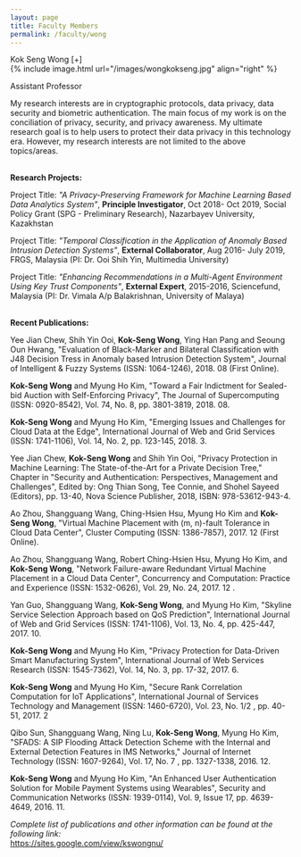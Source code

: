 ```yaml
---
layout: page
title: Faculty Members
permalink: /faculty/wong
---
```


<div class="container" markdown="1">
<div class="header" markdown="1">Kok Seng Wong  [+]
</div>
<div class="content" markdown="1" style="min-height: 200px;">
{% include image.html url="/images/wongkokseng.jpg" align="right" %}

Assistant Professor

My research interests are in cryptographic protocols, data privacy, data security and biometric authentication. The main focus of my work is on the conciliation of privacy, security, and privacy awareness. My ultimate research goal is to help users to protect their data privacy in this technology era. However, my research interests are not limited to the above topics/areas. 


<br><b>Research Projects:</b>

Project Title: <i>"A Privacy-Preserving Framework for Machine Learning Based Data Analytics System"</i>, <b>Principle Investigator</b>, Oct 2018- Oct 2019, Social Policy Grant (SPG - Preliminary Research), Nazarbayev University, Kazakhstan

Project Title: <i>"Temporal Classification in the Application of Anomaly Based Intrusion Detection Systems"</i>, <b>External Collaborator</b>, Aug 2016- July 2019, FRGS, Malaysia (PI: Dr. Ooi Shih Yin, Multimedia University)

Project Title: <i>"Enhancing Recommendations in a Multi-Agent Environment Using Key Trust Components"</i>, <b>External Expert</b>, 2015-2016, Sciencefund, Malaysia (PI: Dr. Vimala A/p Balakrishnan, University of Malaya)


<br><b>Recent Publications:</b>

Yee Jian Chew, Shih Yin Ooi, <b>Kok-Seng Wong</b>, Ying Han Pang and Seoung Oun Hwang, "Evaluation of Black-Marker and Bilateral Classification with J48 Decision Tress in Anomaly based Intrusion Detection System", Journal of Intelligent & Fuzzy Systems (ISSN: 1064-1246), 2018. 08 (First Online).  

<b>Kok-Seng Wong</b> and Myung Ho Kim, "Toward a Fair Indictment for Sealed-bid Auction with Self-Enforcing Privacy", The Journal of Supercomputing (ISSN: 0920-8542), Vol. 74, No. 8, pp. 3801-3819, 2018. 08.  

<b>Kok-Seng Wong</b> and Myung Ho Kim, "Emerging Issues and Challenges for Cloud Data at the Edge", International Journal of Web and Grid Services (ISSN: 1741-1106), Vol. 14, No. 2,  pp. 123-145, 2018. 3.  

Yee Jian Chew, <b>Kok-Seng Wong</b> and Shih Yin Ooi, "Privacy Protection in Machine Learning: The State-of-the-Art for a Private Decision Tree," Chapter in "Security and Authentication: Perspectives, Management and Challenges", Edited by: Ong Thian Song, Tee Connie, and Shohel Sayeed (Editors), pp. 13-40, Nova Science Publisher, 2018, ISBN: 978-53612-943-4.

Ao Zhou, Shangguang Wang, Ching-Hsien Hsu, Myung Ho Kim and <b>Kok-Seng Wong</b>, "Virtual Machine Placement with (m, n)-fault Tolerance in Cloud Data Center", Cluster Computing (ISSN: 1386-7857), 2017. 12 (First Online).  

Ao Zhou, Shangguang Wang, Robert Ching-Hsien Hsu, Myung Ho Kim, and <b>Kok-Seng Wong</b>, "Network Failure-aware Redundant Virtual Machine Placement in a Cloud Data Center", Concurrency and Computation: Practice and Experience (ISSN: 1532-0626), Vol. 29, No. 24,  2017. 12 .

Yan Guo, Shangguang Wang, <b>Kok-Seng Wong</b>, and Myung Ho Kim, "Skyline Service Selection Approach based on QoS Prediction", International Journal of Web and Grid Services (ISSN: 1741-1106), Vol. 13, No. 4, pp. 425-447, 2017. 10.  

<b>Kok-Seng Wong</b> and Myung Ho Kim, "Privacy Protection for Data-Driven Smart Manufacturing System", International Journal of Web Services Research  (ISSN: 1545-7362), Vol. 14, No. 3, pp. 17-32, 2017. 6. 

<b>Kok-Seng Wong</b> and Myung Ho Kim, "Secure Rank Correlation Computation for IoT Applications", International Journal of Services Technology and Management (ISSN: 1460-6720), Vol. 23, No. 1/2 , pp. 40-51, 2017. 2  

Qibo Sun, Shangguang Wang, Ning Lu, <b>Kok-Seng Wong</b>, Myung Ho Kim, "SFADS: A SIP Flooding Attack Detection Scheme with the Internal and External Detection Features in IMS Networks," Journal of Internet Technology  (ISSN: 1607-9264), Vol. 17, No. 7 , pp. 1327-1338, 2016. 12.

<b>Kok-Seng Wong</b> and Myung Ho Kim, "An Enhanced User Authentication Solution for Mobile Payment Systems using Wearables", Security and Communication Networks  (ISSN: 1939-0114), Vol. 9, Issue 17, pp. 4639-4649, 2016. 11. 

<I>Complete list of publications and other information can be found at the following link:</I><br> <a href="https://sites.google.com/view/kswongnu/" target="_blank">https://sites.google.com/view/kswongnu/ </a>

</div>
</div>
